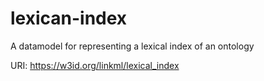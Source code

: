 # lexican-index

A datamodel for representing a lexical index of an ontology

URI: https://w3id.org/linkml/lexical_index

